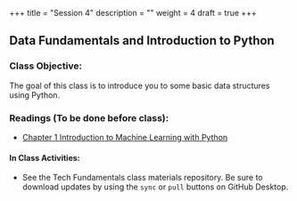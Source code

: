+++
title = "Session 4"
description = ""
weight = 4
draft = true
+++

## Data Fundamentals and Introduction to Python

### Class Objective:

The goal of this class is to introduce you to some basic data structures using Python.

### Readings (To be done before class):
- [Chapter 1 Introduction to Machine Learning with Python](http://proquestcombo.safaribooksonline.com.libproxy.rpi.edu/book/programming/machine-learning/9781449369880)


#### In Class Activities:
- See the Tech Fundamentals class materials repository. Be sure to download updates by using the `sync` or `pull` buttons on GitHub Desktop.
